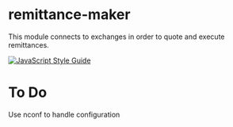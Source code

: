 # remittance-maker  

This module connects to exchanges in order to quote and execute remittances.  

[![JavaScript Style Guide](https://cdn.rawgit.com/feross/standard/master/badge.svg)](https://github.com/feross/standard)  

# To Do  

Use nconf to handle configuration  
